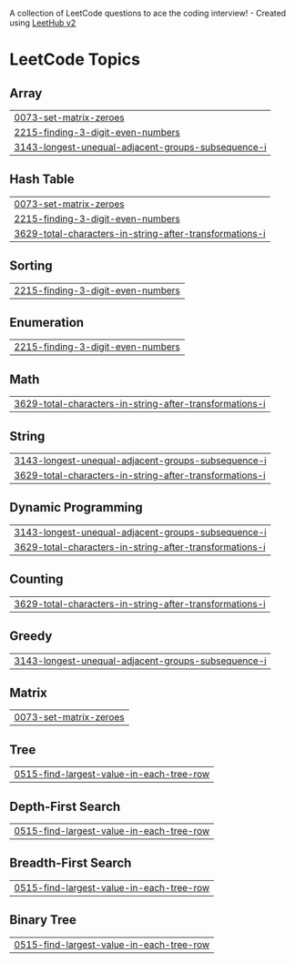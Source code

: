 A collection of LeetCode questions to ace the coding interview! - Created using [LeetHub v2](https://github.com/arunbhardwaj/LeetHub-2.0)
<!---LeetCode Topics Start-->
# LeetCode Topics
## Array
|  |
| ------- |
| [0073-set-matrix-zeroes](https://github.com/sreejithkravi/LeetCode-Journey/tree/master/0073-set-matrix-zeroes) |
| [2215-finding-3-digit-even-numbers](https://github.com/sreejithkravi/LeetCode-Journey/tree/master/2215-finding-3-digit-even-numbers) |
| [3143-longest-unequal-adjacent-groups-subsequence-i](https://github.com/sreejithkravi/LeetCode-Journey/tree/master/3143-longest-unequal-adjacent-groups-subsequence-i) |
## Hash Table
|  |
| ------- |
| [0073-set-matrix-zeroes](https://github.com/sreejithkravi/LeetCode-Journey/tree/master/0073-set-matrix-zeroes) |
| [2215-finding-3-digit-even-numbers](https://github.com/sreejithkravi/LeetCode-Journey/tree/master/2215-finding-3-digit-even-numbers) |
| [3629-total-characters-in-string-after-transformations-i](https://github.com/sreejithkravi/LeetCode-Journey/tree/master/3629-total-characters-in-string-after-transformations-i) |
## Sorting
|  |
| ------- |
| [2215-finding-3-digit-even-numbers](https://github.com/sreejithkravi/LeetCode-Journey/tree/master/2215-finding-3-digit-even-numbers) |
## Enumeration
|  |
| ------- |
| [2215-finding-3-digit-even-numbers](https://github.com/sreejithkravi/LeetCode-Journey/tree/master/2215-finding-3-digit-even-numbers) |
## Math
|  |
| ------- |
| [3629-total-characters-in-string-after-transformations-i](https://github.com/sreejithkravi/LeetCode-Journey/tree/master/3629-total-characters-in-string-after-transformations-i) |
## String
|  |
| ------- |
| [3143-longest-unequal-adjacent-groups-subsequence-i](https://github.com/sreejithkravi/LeetCode-Journey/tree/master/3143-longest-unequal-adjacent-groups-subsequence-i) |
| [3629-total-characters-in-string-after-transformations-i](https://github.com/sreejithkravi/LeetCode-Journey/tree/master/3629-total-characters-in-string-after-transformations-i) |
## Dynamic Programming
|  |
| ------- |
| [3143-longest-unequal-adjacent-groups-subsequence-i](https://github.com/sreejithkravi/LeetCode-Journey/tree/master/3143-longest-unequal-adjacent-groups-subsequence-i) |
| [3629-total-characters-in-string-after-transformations-i](https://github.com/sreejithkravi/LeetCode-Journey/tree/master/3629-total-characters-in-string-after-transformations-i) |
## Counting
|  |
| ------- |
| [3629-total-characters-in-string-after-transformations-i](https://github.com/sreejithkravi/LeetCode-Journey/tree/master/3629-total-characters-in-string-after-transformations-i) |
## Greedy
|  |
| ------- |
| [3143-longest-unequal-adjacent-groups-subsequence-i](https://github.com/sreejithkravi/LeetCode-Journey/tree/master/3143-longest-unequal-adjacent-groups-subsequence-i) |
## Matrix
|  |
| ------- |
| [0073-set-matrix-zeroes](https://github.com/sreejithkravi/LeetCode-Journey/tree/master/0073-set-matrix-zeroes) |
## Tree
|  |
| ------- |
| [0515-find-largest-value-in-each-tree-row](https://github.com/sreejithkravi/LeetCode-Journey/tree/master/0515-find-largest-value-in-each-tree-row) |
## Depth-First Search
|  |
| ------- |
| [0515-find-largest-value-in-each-tree-row](https://github.com/sreejithkravi/LeetCode-Journey/tree/master/0515-find-largest-value-in-each-tree-row) |
## Breadth-First Search
|  |
| ------- |
| [0515-find-largest-value-in-each-tree-row](https://github.com/sreejithkravi/LeetCode-Journey/tree/master/0515-find-largest-value-in-each-tree-row) |
## Binary Tree
|  |
| ------- |
| [0515-find-largest-value-in-each-tree-row](https://github.com/sreejithkravi/LeetCode-Journey/tree/master/0515-find-largest-value-in-each-tree-row) |
<!---LeetCode Topics End-->